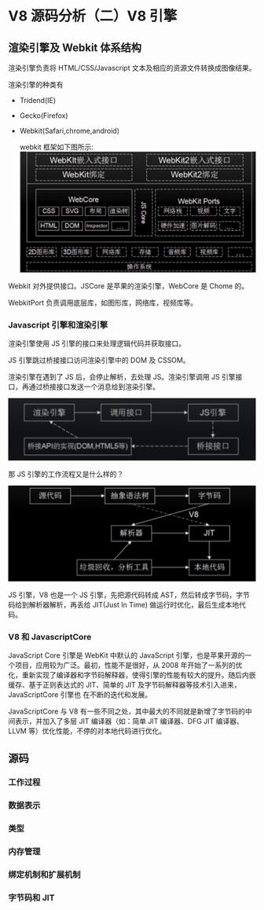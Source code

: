 # V8 源码分析（二）V8 引擎

## 渲染引擎及 Webkit 体系结构

渲染引擎负责将 HTML/CSS/Javascript 文本及相应的资源文件转换成图像结果。

渲染引擎的种类有

- Tridend(IE)
- Gecko(Firefox)
- Webkit(Safari,chrome,android)

  webkit 框架如下图所示:
  ![](./images/v8_01.jpg)

Webkit 对外提供接口。JSCore 是苹果的渲染引擎，WebCore 是 Chome 的。

WebkitPort 负责调用底层库，如图形库，网络库，视频库等。

### Javascript 引擎和渲染引擎

渲染引擎使用 JS 引擎的接口来处理逻辑代码并获取接口。

JS 引擎跳过桥接接口访问渲染引擎中的 DOM 及 CSSOM。

渲染引擎在遇到了 JS 后，会停止解析，去处理 JS。渲染引擎调用 JS 引擎接口，再通过桥接接口发送一个消息给到渲染引擎。

![](./images/v8_02.jpg)

那 JS 引擎的工作流程又是什么样的？

![](./images/v8_03.jpg)

JS 引擎，V8 也是一个 JS 引擎，先把源代码转成 AST，然后转成字节码，字节码给到解析器解析，再丢给 JIT(Just In Time) 做运行时优化，最后生成本地代码。

### V8 和 JavascriptCore

JavaScript Core 引擎是 WebKit 中默认的 JavaScript 引擎，也是苹果开源的一个项目，应用较为广泛。最初，性能不是很好，从 2008 年开始了一系列的优化，重新实现了编译器和字节码解释器，使得引擎的性能有较大的提升。随后内嵌缓存、基于正则表达式的 JIT、简单的 JIT 及字节码解释器等技术引入进来，JavaScriptCore 引擎也
在不断的迭代和发展。

JavaScriptCore 与 V8 有一些不同之处，其中最大的不同就是新增了字节码的中间表示，并加入了多层 JIT 编译器（如：简单 JIT 编译器、DFG JIT 编译器、LLVM 等）优化性能，不停的对本地代码进行优化。

## 源码

### 工作过程

### 数据表示

### 类型

### 内存管理

### 绑定机制和扩展机制

### 字节码和 JIT
